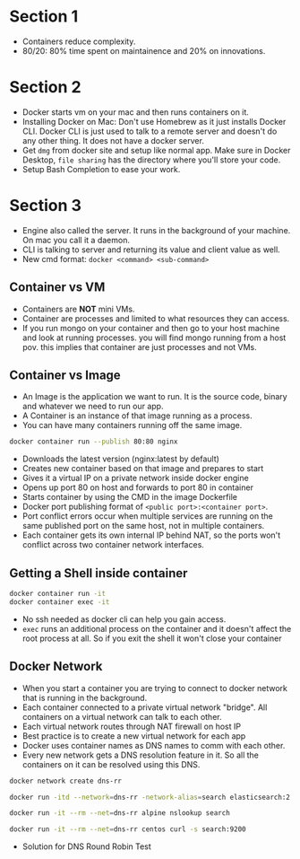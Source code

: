 # Section 1
* Containers reduce complexity.
* 80/20: 80% time spent on maintainence and 20% on innovations.

# Section 2
* Docker starts vm on your mac and then runs containers on it.
* Installing Docker on Mac: Don't use Homebrew as it just installs Docker CLI. Docker CLI is just used to talk to a remote server and doesn't do any other thing. It does not have a docker server.
* Get `dmg` from docker site and setup like normal app. Make sure in Docker Desktop, `file sharing` has the directory where you'll store your code.
* Setup Bash Completion to ease your work.

# Section 3
* Engine also called the server. It runs in the background of your machine. On mac you call it a daemon. 
* CLI is talking to server and returning its value and client value as well.
* New cmd format: `docker <command> <sub-command>`
## Container vs VM
* Containers are **NOT** mini VMs.
* Container are processes and limited to what resources they can access.
* If you run mongo on your container and then go to your host machine and look at running processes. you will find mongo running from a host pov. this implies that container are just processes and not VMs.
## Container vs Image
* An Image is the application we want to run. It is the source code, binary and whatever we need to run our app.
* A Container is an instance of that image running as a process.
* You can have many containers running off the same image.
```bash
docker container run --publish 80:80 nginx
```
* Downloads the latest version (nginx:latest by default)
* Creates new container based on that image and prepares to start
* Gives it a virtual IP on a private network inside docker engine
* Opens up port 80 on host and forwards to port 80 in container
* Starts container by using the CMD in the image Dockerfile
* Docker port publishing format of `<public port>:<container port>`. 
* Port conflict errors occur when multiple services are running on the same published port on the same host, not in multiple containers. 
* Each container gets its own internal IP behind NAT, so the ports won't conflict across two container network interfaces.
## Getting a Shell inside container
```bash
docker container run -it
docker container exec -it
```
* No ssh needed as docker cli can help you gain access.
* `exec` runs an additional process on the container and it doesn't affect the root process at all. So if you exit the shell it won't close your container
## Docker Network
* When you start a container you are trying to connect to docker network that is running in the background.
* Each container connected to a private virtual network "bridge". All containers on a virtual network can talk to each other.
* Each virtual network routes through NAT firewall on host IP
* Best practice is to create a new virtual network for each app
* Docker uses container names as DNS names to comm with each other.
* Every new network gets a DNS resolution feature in it. So all the containers on it can be resolved using this DNS.
```bash
docker network create dns-rr

docker run -itd --network=dns-rr -network-alias=search elasticsearch:2

docker run -it --rm --net=dns-rr alpine nslookup search

docker run -it --rm --net=dns-rr centos curl -s search:9200
```
* Solution for DNS Round Robin Test
